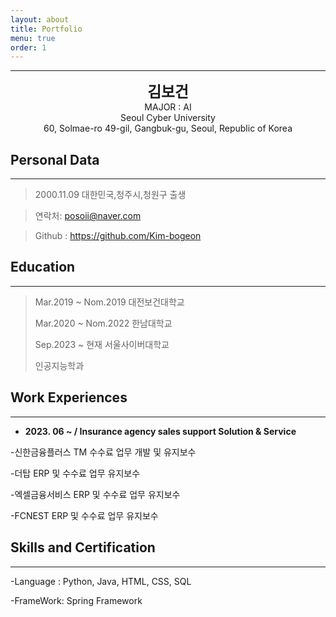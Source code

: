 ```yaml
---
layout: about
title: Portfolio
menu: true
order: 1
---
```


* * *
<center>
<span style=
"font-size:170%;
font-weight:bold">
김보건
</span>
</center>

<center>MAJOR : AI </center>

<center>Seoul Cyber ​​University</center>

<center>60, Solmae-ro 49-gil, Gangbuk-gu, Seoul, Republic of Korea</center>

## Personal Data
---
> 2000.11.09 대한민국,청주시,청원구 출생

> 연락처: posoii@naver.com

> Github : <a href="https://github.com/Kim-bogeon">https://github.com/Kim-bogeon</a>


## Education
---
> Mar.2019 ~ Nom.2019 대전보건대학교
>
> Mar.2020 ~ Nom.2022 한남대학교
>
> Sep.2023 ~ 현재 서울사이버대학교
>
> 인공지능학과


## Work Experiences
---
* **2023. 06 ~ / Insurance agency sales support Solution & Service**

-신한금융플러스 TM 수수료 업무 개발 및 유지보수

-더탑 ERP 및 수수료 업무 유지보수

-엑셀금융서비스 ERP 및 수수료 업무 유지보수

-FCNEST ERP 및 수수료 업무 유지보수


## Skills and Certification
---
-Language : Python, Java, HTML, CSS, SQL

-FrameWork: Spring Framework





